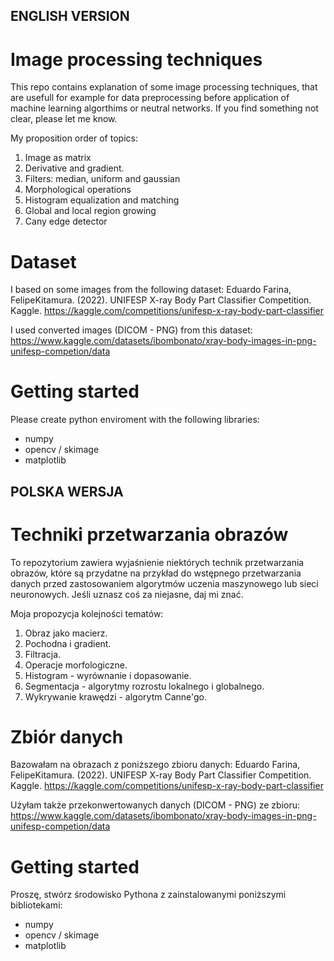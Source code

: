 ## ENGLISH VERSION
# Image processing techniques
This repo contains explanation of some image processing techniques, that are usefull for example for data preprocessing before application of machine learning algorthims or neutral networks. If you find something not clear, please let me know. 

My proposition order of topics:
1. Image as matrix
2. Derivative and gradient.
3. Filters: median, uniform and gaussian
4. Morphological operations
5. Histogram equalization and matching
6. Global and local region growing
7. Cany edge detector

# Dataset
I based on some images from the following dataset:
Eduardo Farina, FelipeKitamura. (2022). UNIFESP X-ray Body Part Classifier Competition. Kaggle. https://kaggle.com/competitions/unifesp-x-ray-body-part-classifier

I used converted images (DICOM - PNG) from this dataset: https://www.kaggle.com/datasets/ibombonato/xray-body-images-in-png-unifesp-competion/data

# Getting started
Please create python enviroment with the following libraries:
- numpy
- opencv / skimage
- matplotlib

## POLSKA WERSJA
# Techniki przetwarzania obrazów
To repozytorium zawiera wyjaśnienie niektórych technik przetwarzania obrazów, które są przydatne na przykład do wstępnego przetwarzania danych przed zastosowaniem algorytmów uczenia maszynowego lub sieci neuronowych. Jeśli uznasz coś za niejasne, daj mi znać.

Moja propozycja kolejności tematów:
1. Obraz jako macierz.
2. Pochodna i gradient.
3. Filtracja.
4. Operacje morfologiczne.
5. Histogram - wyrównanie i dopasowanie.
6. Segmentacja - algorytmy rozrostu lokalnego i globalnego.
7. Wykrywanie krawędzi - algorytm Canne'go.

# Zbiór danych
Bazowałam na obrazach z poniższego zbioru danych:
Eduardo Farina, FelipeKitamura. (2022). UNIFESP X-ray Body Part Classifier Competition. Kaggle. https://kaggle.com/competitions/unifesp-x-ray-body-part-classifier

Użyłam także przekonwertowanych danych (DICOM - PNG) ze zbioru: https://www.kaggle.com/datasets/ibombonato/xray-body-images-in-png-unifesp-competion/data

# Getting started
Proszę, stwórz środowisko Pythona z zainstalowanymi poniższymi bibliotekami:
- numpy
- opencv / skimage
- matplotlib